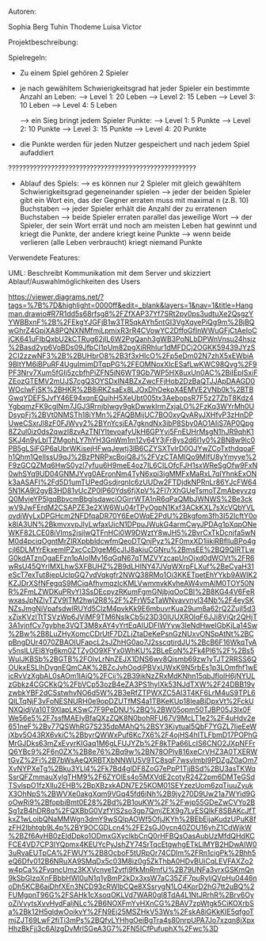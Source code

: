 Autoren:

Sophia Berg
Tuhin Thodeme
Luisa Victor

Projektbeschreibung:

Spielregeln:

- Zu einem Spiel gehören 2 Spieler 
- je nach gewähltem Schwierigkeitsgrad hat jeder Spieler ein bestimmte Anzahl an Leben:
   --> Level 1: 20 Leben
   --> Level 2: 15 Leben
   --> Level 3: 10 Leben
   --> Level 4: 5 Leben

   --> ein Sieg bringt jedem Spieler Punkte:
     --> Level 1: 5 Punkte
     --> Level 2: 10 Punkte
     --> Level 3: 15 Punkte
     --> Level 4: 20 Punkte

- die Punkte werden für jeden Nutzer gespeichert und nach jedem Spiel aufaddiert



?????????????????????????????????????????????????????
- Ablauf des Spiels: 
  --> es können nur 2 Spieler mit gleich gewähltem Schwierigkeitsgrad gegeneinander spielen
  --> jeder der beiden Spieler gibt ein Wort ein, das der Gegner erraten muss mit maximal n (z.B. 10) Buchstaben
  --> jeder Spieler erhält die Anzahl der zu erratenen Buchstaben
  --> beide Spieler erraten parallel das jeweilige Wort 
  --> der Spieler, der sein Wort errät und noch am meisten Leben hat gewinnt und kriegt die Punkte, der andere kriegt keine Punkte
  --> wenn beide verlieren (alle Leben verbraucht) kriegt niemand Punkte


Verwendete Features:






UML: Beschreibt Kommunikation mit dem Server und skizziert Ablauf/Auswahlmöglichkeiten des Users

https://viewer.diagrams.net/?tags=%7B%7D&highlight=0000ff&edit=_blank&layers=1&nav=1&title=Hangman.drawio#R7R1dd5s68rfsg8%2FZfXAP37Yf7SRt2pv0ps3udtuXe2QsgzYYWBBxnF%2B%2FEkgYJGFjB1w3TR5qkAYh5ntGI3VgXqyePiQg9m%2BjBQwGhrZ4GpiXA8PQNXNMfmjLpmixR3rR4CVowYC2DffoGfInWWuGFjCtAeIoCjCK641uFIbQxbU2kCTRug62jIL6W2PgQanh3gWB3PoNLbDPWnVnsu24hsjz%2Basd2yp6VoBDs09JfbCI1pUm82pgXiRRhIur1dMFDCj2OGKK59439JYzS2CI2zzwNF3%2B%2BUHbrO8%2B3f3xHIcO%2Fp5eDm02N7zhX5xEWbiA9BltYM6iBPuRF4UguImimDTqpPG%2FEOMNoxXIcESafLwKWC98Qvg%2F9PF3Nrv7Xum5fGIj5zcbfhPiZFN5iN6WT9Gb7WP5HX8uxUn0AC%2BiIEpISxiFZEozGTEMV2mUJS7cgQ3OYSDxIN4BZxZwcFFjHob2DzBaQTJJApDAAGD0WOclwFjSK%2BHKR%2B8iRKZsaEx8LJOxDhOekpX4EMVE2VNb0k%2BTBGwqYDEFSJvfY46E94xqnEQuihH5XeUbt005tx3AebopsR7F5z27ZbT8Kdz4YgbqmzFK9cgINm7JGJ3RrnjbIwgy9gkDwwkIrmZxjaLO%2FzKq3WYrMh0UDsypFj%2BVt0NMSTh18iYMn%2FAQBMijUC7BO0xyQvARyJXHfvP3zHnDPUweCSxrJl8zF0FJWyy2%2BYnYcsjEA7gkndNx3ibP8Sby0AO1AIiS7AP0Qpg8Z2uI0iz0ds2qwzl8zvAzTNIYItevoafyUkH6GPYvi5FnEUHrMsgN1hJR9qhK1SKJ4n9yLblTZMgohLY7hYH3GnWm1m12v64Y3jFr8ys2d6I1y0%2BN8w9lc0PB5gLSiFGP6aUbrWKisejHFwqJewtj3lB6CZYSXTvlrD0OJYwZCoTxthdqoaFh1Qhm1QeIlssU9qJ%2BzPNRPxcBoiQ8J%2FVzCTAMIQo9MIfU8yYmyye%2F9zGCQZMq6HwS0yzl7yfuu6H9meE4oz7IL6CILOfcFJH1sxWReSgOfw9FxN0whSYq9UD04GNMJYvg0AEronNm4TyN6xpi3igMMFxMaRxL7qIYhnkExONk3aASAFI%2Fd5D1umTUPedGsdjrqnIc6zUUDw2FTDjdkNPRnLr86YJcFW645N1KA9l2gyB3HD81vUcZP0lP60Yds6fjXpV%2FI7rXhGUeTsmoTZmAbeyvzgQ0MvjeYP5lgqBbvcmBbglsdawciOGirrWTA1nR6qPaQMbJWNWS%2Be3ckwV9JwFErdM2CSAPZE3e2XW6Wu04rTPyOgpN1Kxf3ACkKXL7sXcVQbYVLovdjWyLxDPGHcm2NFDfqaDR70Y6EeOWqE2PdU%2Bkgfom3fh3I52IcftY0ok8IA3UN%2BkmvxvpJIyLwfaxUicN1DPpuJWukG4armCwyJPDAg1pXqpONeWKF82LCE08iVIms2jsjlwQTFnHCi0W9DWztY8wJH5%2BvrCxTkDcnjfa5wNM0d4pciqOgntMrZlRXpbbldcwfmQeoDTQnjPyz%2F0mxXD1iikiRBflIuBPo4gcjl6DLMYrEkxemIPZxcCcDlgeM6cJIJ8akiuCGNru%2BmsEE%2BQ9QIRTLwG0kdATznOgaEFzn1pAIoIMv16qGqN67qTMZVYzcapUnOjxd0dWOVt%2FR6wRsU45QYrlMXLhwSXFBUHZ%2B9dLHlNY47JVqWXrpFLXuf%2BeCyaH31eScT7exTut8jepUclpGQ7vdVqkgfr2NWQ38RMo1Oi3KKETpetEhYYkb9AWIK2KZJDrXSfNFegqS9MCiqAfhvmqzlcKMLVwmmvkKvheAW4vmAlM0TOY50NR%2FmLZWDKuPRvYl3SsDEcpyzRKumFgmGNjbjqOoCBI%2B8KG44V6FeRwxasJpNZlyTZV9lTM2hwj2R8%2F%2FrW5zTaWNvavvnyI34Nb%2F4eySKNZsJmgNiVpafsdwIRUYd5ClzM4pvkKk9E6mbuvrKua29um8a62rQ2ZujI5d3xZjxKVzITtTSVzWp6JVjMF9TM6NslkCb5i23D30IUUXROlqF6JJi8ViQr2QHjT3A1vjnfCv7gybhe3VQT3M8xAY4yYrtEqAIUDFIWYyw3leNdHweIGbKjLa14Sw%2Bw%2B8LuZHyXomcCDrUtF7DZLjZtaDeKePsnGzNUxvONSpAtNt%2BCpBngDUr4070ZBAOIUFapcL2sJZhHG0ao7J2sscqtirdJU%2BcB6F16WkqTyAv5nsILUEl8Yg6km0ZTZy0O9XFYx0WhKU%2BLeEoN%2Fk4Pl6%2F%2Bs5WulJKBSb%2BGTB%2FOlvLrNnZEJX1DNS6wv8Qjsmb69zw1yTJT2RRSS6QOUkxESLlhDygnEQmCAK%2BZcJvhOodjPBVxUWxK9N5rbEs1p3LOmfhf1wEicRvVzXgbAL0sAOm1IAiQ%2FCij%2B39ikNzZRxMdKNhn15qbJflolH6jNYULzGbkz4CGCKkQ%2FbVCp53ozB4eZA3PS1hyIXk53NJdTXW%2F24DBB19vzwbkYBF2dCSstwhvNO6d5W%2B3eRfZTPWXZC5AI3T4KF6LrM4uS9TPL6QlLTqNjF3vFoNESNURH0e9opDZUTfMS4a1TBKeKUp18leaBiDpxVt%2FckUNXQidjVa10T9XlapLKSwC7F9PeDNU%2BQ%2BW05opm50TJBP05J3Ix0FWe56e5%2F7ssfMAEIyBfaQXzZQK8N0bohRFU67V9McLT1e2%2F4uHdv2e651neF%2Bv77QSWhRG7S235dpMAhQ%2BSY3Kiytual5QbF7YGZL7IjeEeWjXbv5O43RX6vkiC%2BbyrQWWxPuf6Kc7X6%2F4ojHS4hITLFbmD17POPhGMrGJDks63mZxEvyrKIGaq1M6gLFUJYZb%2F8kTPa66LcIS6CNO2JXpNFFrQ6YBc9%2F6n0ZX%2B8e76%2Bq9w%2BN78OPly816xeCrVHZ3A0TXERWtGvZ%2Fi%2B7bWsAeQXRBTXbNNWU5V9TC8sqF7wsvlmbI9PDZgZ0aOm7XvNYPXeTg%2Bku3YLl4%2Fk7Bd4glDF8ZoG7ePpP1TjjBSd%2BU3asTKWqSsrQFZmmauXylgTHM9%2F6ZYOlEs4o5MXVdE2cotyR24Z2pm6DMTeGSdTSvlspO1fzXlIu2EHB%2BpXBzxkADN7E25KOM01SEYzezUom6zqTiuuZyukX3OhNpS%2BWVXe0akgXqm9VGq45fd6iNh%2B9jy270D9Uw21a7WYid9GoOwRj9%2BfopbiBmt0E28%2Bd%2B1ouKW%2F%2Fwjp55GDeZwCVYo2BSg1zB4hDR8q%2FQXBbG0VzfYIS2so3gp7QmjZEX9g7LvESQIkF8SBAKcJfTkxZ1wLoibQNaMMWgn3dmY9wSQlpAOWf5OfjJKYh%2BEbEijaKudzUPuK8fzFH2Ibhtgb9L4p%2BY9OCGDLcn4%2FE2sGJ0ycn40ZOU16yhZ1CdWjkW%2BZf6AyHB0zEIdDpko1ODmxGXyclkbCnQ0rHFBQsOasAubUzMfdQHdKCFCE4VD7CP3IYQpmx4KEUYcPyJshZY74SrTqcEtgwhgETkLlMYB2HDwAIW03uRvaEUTpCA%2FWUY%2B8OcboF5tURpOr74CDIm%2FRn1cigPk%2Bhh5eQ6Dfv012B6NRuXA9SMqDx5c03M8iz0g5ZkThbA0HDvBUiCqLEVFAXZo2w4pCa%2FvqncUmz3KXVcnye12vtfj9fkMnRmfU%2B79UNFa3vrxGSKmQn9kSbGlzqXnFBbbHWl0uN1q1yBmP2kDx3xsW7aC35ZjF7puRyljQVpHu0446noDh5KCB6aiDhfXEn3NCD93cRWlbCQe8XSsrygN1LO4KorD2hG7tt2uBQ%2FUMgpnT96G%2FSAHk1cXsoqOKLVd7WAR0gI8TdA4L1NtJRrhR%2Brv6OyoZiVvytsXvvHydFaljNLc%2B6NOXFmYvHXnCG%2BAV7zpWtgk5CiKOXrbSa%2Bk12H5gldwOoikvY%2FN9Ej25MSZHkV53Ws%2FskA8iGKkKIE5qfgoTmjZJT69LwF2fiTi3mPs%2BQfvLYHhgOeiBgTra4s80nrpUPA7Jo7xzqn8jXpxHhzBkFjj3c6AIzgDvMrlSGeA3G7%2FN5ICfPufuphX%2Fwc%3D
